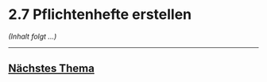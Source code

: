 # 2.7 Pflichtenhefte erstellen

*(Inhalt folgt ...)*


---

## [Nächstes Thema](./2.7.1_Anforderungsanalysen_zu_Desktops_und_Workstations_durchfuehren.md)